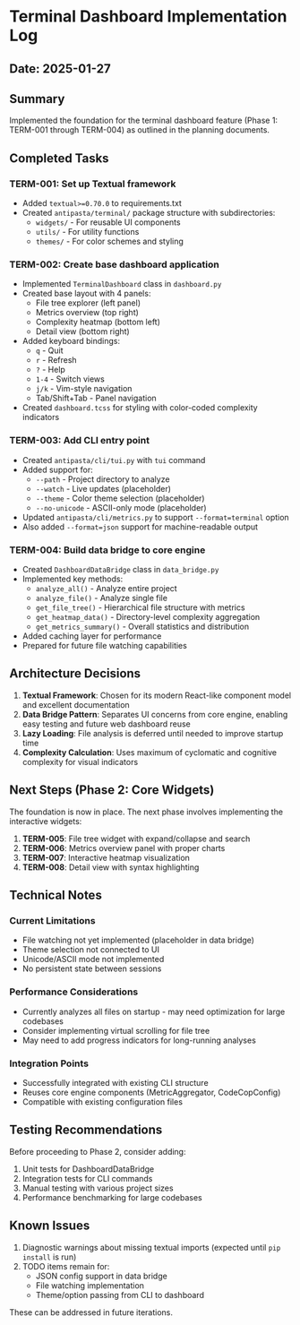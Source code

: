 # Terminal Dashboard Implementation Log

## Date: 2025-01-27

## Summary

Implemented the foundation for the terminal dashboard feature (Phase 1: TERM-001 through TERM-004) as outlined in the planning documents.

## Completed Tasks

### TERM-001: Set up Textual framework
- Added `textual>=0.70.0` to requirements.txt
- Created `antipasta/terminal/` package structure with subdirectories:
  - `widgets/` - For reusable UI components
  - `utils/` - For utility functions
  - `themes/` - For color schemes and styling

### TERM-002: Create base dashboard application
- Implemented `TerminalDashboard` class in `dashboard.py`
- Created base layout with 4 panels:
  - File tree explorer (left panel)
  - Metrics overview (top right)
  - Complexity heatmap (bottom left)
  - Detail view (bottom right)
- Added keyboard bindings:
  - `q` - Quit
  - `r` - Refresh
  - `?` - Help
  - `1-4` - Switch views
  - `j/k` - Vim-style navigation
  - Tab/Shift+Tab - Panel navigation
- Created `dashboard.tcss` for styling with color-coded complexity indicators

### TERM-003: Add CLI entry point
- Created `antipasta/cli/tui.py` with `tui` command
- Added support for:
  - `--path` - Project directory to analyze
  - `--watch` - Live updates (placeholder)
  - `--theme` - Color theme selection (placeholder)
  - `--no-unicode` - ASCII-only mode (placeholder)
- Updated `antipasta/cli/metrics.py` to support `--format=terminal` option
- Also added `--format=json` support for machine-readable output

### TERM-004: Build data bridge to core engine
- Created `DashboardDataBridge` class in `data_bridge.py`
- Implemented key methods:
  - `analyze_all()` - Analyze entire project
  - `analyze_file()` - Analyze single file
  - `get_file_tree()` - Hierarchical file structure with metrics
  - `get_heatmap_data()` - Directory-level complexity aggregation
  - `get_metrics_summary()` - Overall statistics and distribution
- Added caching layer for performance
- Prepared for future file watching capabilities

## Architecture Decisions

1. **Textual Framework**: Chosen for its modern React-like component model and excellent documentation
2. **Data Bridge Pattern**: Separates UI concerns from core engine, enabling easy testing and future web dashboard reuse
3. **Lazy Loading**: File analysis is deferred until needed to improve startup time
4. **Complexity Calculation**: Uses maximum of cyclomatic and cognitive complexity for visual indicators

## Next Steps (Phase 2: Core Widgets)

The foundation is now in place. The next phase involves implementing the interactive widgets:

1. **TERM-005**: File tree widget with expand/collapse and search
2. **TERM-006**: Metrics overview panel with proper charts
3. **TERM-007**: Interactive heatmap visualization
4. **TERM-008**: Detail view with syntax highlighting

## Technical Notes

### Current Limitations
- File watching not yet implemented (placeholder in data bridge)
- Theme selection not connected to UI
- Unicode/ASCII mode not implemented
- No persistent state between sessions

### Performance Considerations
- Currently analyzes all files on startup - may need optimization for large codebases
- Consider implementing virtual scrolling for file tree
- May need to add progress indicators for long-running analyses

### Integration Points
- Successfully integrated with existing CLI structure
- Reuses core engine components (MetricAggregator, CodeCopConfig)
- Compatible with existing configuration files

## Testing Recommendations

Before proceeding to Phase 2, consider adding:
1. Unit tests for DashboardDataBridge
2. Integration tests for CLI commands
3. Manual testing with various project sizes
4. Performance benchmarking for large codebases

## Known Issues

1. Diagnostic warnings about missing textual imports (expected until `pip install` is run)
2. TODO items remain for:
   - JSON config support in data bridge
   - File watching implementation
   - Theme/option passing from CLI to dashboard

These can be addressed in future iterations.